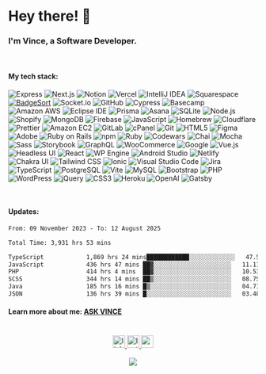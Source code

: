 # Hey there! 👋

### I'm Vince, a Software Developer.

<br clear="both">

#### My tech stack:<br>
<!-- start chipwolf/badgesort techstack -->
![Express](https://img.shields.io/badge/Express-000000.svg?style=flat&logo=express&logoColor=white)
![Next.js](https://img.shields.io/badge/Next.js-000000.svg?style=flat&logo=nextdotjs&logoColor=white)
![Notion](https://img.shields.io/badge/Notion-000000.svg?style=flat&logo=notion&logoColor=white)
![Vercel](https://img.shields.io/badge/Vercel-000000.svg?style=flat&logo=vercel&logoColor=white)
![IntelliJ IDEA](https://img.shields.io/badge/IntelliJ%20IDEA-000000.svg?style=flat&logo=intellijidea&logoColor=white)
![Squarespace](https://img.shields.io/badge/Squarespace-000000.svg?style=flat&logo=squarespace&logoColor=white)
[![BadgeSort](https://img.shields.io/badge/BadgeSort-000000.svg?style=flat&logo=githubsponsors)](https://github.com/ChipWolf/BadgeSort)
![Socket.io](https://img.shields.io/badge/Socket.io-010101.svg?style=flat&logo=socketdotio&logoColor=white)
![GitHub](https://img.shields.io/badge/GitHub-181717.svg?style=flat&logo=github&logoColor=white)
![Cypress](https://img.shields.io/badge/Cypress-17202C.svg?style=flat&logo=cypress&logoColor=white)
![Basecamp](https://img.shields.io/badge/Basecamp-1D2D35.svg?style=flat&logo=basecamp&logoColor=white)
![Amazon AWS](https://img.shields.io/badge/Amazon%20AWS-232F3E.svg?style=flat&logo=amazonaws&logoColor=white)
![Eclipse IDE](https://img.shields.io/badge/Eclipse%20IDE-2C2255.svg?style=flat&logo=eclipseide&logoColor=white)
![Prisma](https://img.shields.io/badge/Prisma-2D3748.svg?style=flat&logo=prisma&logoColor=white)
![Asana](https://img.shields.io/badge/Asana-273347.svg?style=flat&logo=asana&logoColor=white)
![SQLite](https://img.shields.io/badge/SQLite-003B57.svg?style=flat&logo=sqlite&logoColor=white)
![Node.js](https://img.shields.io/badge/Node.js-339933.svg?style=flat&logo=nodedotjs&logoColor=white)
![Shopify](https://img.shields.io/badge/Shopify-7AB55C.svg?style=flat&logo=shopify&logoColor=white)
![MongoDB](https://img.shields.io/badge/MongoDB-47A248.svg?style=flat&logo=mongodb&logoColor=white)
![Firebase](https://img.shields.io/badge/Firebase-FFCA28.svg?style=flat&logo=firebase&logoColor=black)
![JavaScript](https://img.shields.io/badge/JavaScript-F7DF1E.svg?style=flat&logo=javascript&logoColor=black)
![Homebrew](https://img.shields.io/badge/Homebrew-FBB040.svg?style=flat&logo=homebrew&logoColor=black)
![Cloudflare](https://img.shields.io/badge/Cloudflare-F38020.svg?style=flat&logo=cloudflare&logoColor=white)
![Prettier](https://img.shields.io/badge/Prettier-F7B93E.svg?style=flat&logo=prettier&logoColor=black)
![Amazon EC2](https://img.shields.io/badge/Amazon%20EC2-FF9900.svg?style=flat&logo=amazonec2&logoColor=white)
![GitLab](https://img.shields.io/badge/GitLab-FC6D26.svg?style=flat&logo=gitlab&logoColor=white)
![cPanel](https://img.shields.io/badge/cPanel-FF6C2C.svg?style=flat&logo=cpanel&logoColor=white)
![Git](https://img.shields.io/badge/Git-F05032.svg?style=flat&logo=git&logoColor=white)
![HTML5](https://img.shields.io/badge/HTML5-E34F26.svg?style=flat&logo=html5&logoColor=white)
![Figma](https://img.shields.io/badge/Figma-F24E1E.svg?style=flat&logo=figma&logoColor=white)
![Adobe](https://img.shields.io/badge/Adobe-FF0000.svg?style=flat&logo=adobe&logoColor=white)
![Ruby on Rails](https://img.shields.io/badge/Ruby%20on%20Rails-CC0000.svg?style=flat&logo=rubyonrails&logoColor=white)
![npm](https://img.shields.io/badge/npm-CB3837.svg?style=flat&logo=npm&logoColor=white)
![Ruby](https://img.shields.io/badge/Ruby-CC342D.svg?style=flat&logo=ruby&logoColor=white)
![Codewars](https://img.shields.io/badge/Codewars-B1361E.svg?style=flat&logo=codewars&logoColor=white)
![Chai](https://img.shields.io/badge/Chai-A30701.svg?style=flat&logo=chai&logoColor=white)
![Mocha](https://img.shields.io/badge/Mocha-8D6748.svg?style=flat&logo=mocha&logoColor=white)
![Sass](https://img.shields.io/badge/Sass-CC6699.svg?style=flat&logo=sass&logoColor=white)
![Storybook](https://img.shields.io/badge/Storybook-FF4785.svg?style=flat&logo=storybook&logoColor=white)
![GraphQL](https://img.shields.io/badge/GraphQL-E10098.svg?style=flat&logo=graphql&logoColor=white)
![WooCommerce](https://img.shields.io/badge/WooCommerce-96588A.svg?style=flat&logo=woocommerce&logoColor=white)
![Google](https://img.shields.io/badge/Google-4285F4.svg?style=flat&logo=google&logoColor=white)
![Vue.js](https://img.shields.io/badge/Vue.js-4FC08D.svg?style=flat&logo=vuedotjs&logoColor=white)
![Headless UI](https://img.shields.io/badge/Headless%20UI-66E3FF.svg?style=flat&logo=headlessui&logoColor=black)
![React](https://img.shields.io/badge/React-61DAFB.svg?style=flat&logo=react&logoColor=black)
![WP Engine](https://img.shields.io/badge/WP%20Engine-0ECAD4.svg?style=flat&logo=wpengine&logoColor=white)
![Android Studio](https://img.shields.io/badge/Android%20Studio-3DDC84.svg?style=flat&logo=androidstudio&logoColor=white)
![Netlify](https://img.shields.io/badge/Netlify-00C7B7.svg?style=flat&logo=netlify&logoColor=white)
![Chakra UI](https://img.shields.io/badge/Chakra%20UI-319795.svg?style=flat&logo=chakraui&logoColor=white)
![Tailwind CSS](https://img.shields.io/badge/Tailwind%20CSS-06B6D4.svg?style=flat&logo=tailwindcss&logoColor=white)
![Ionic](https://img.shields.io/badge/Ionic-3880FF.svg?style=flat&logo=ionic&logoColor=white)
![Visual Studio Code](https://img.shields.io/badge/Visual%20Studio%20Code-007ACC.svg?style=flat&logo=visualstudiocode&logoColor=white)
![Jira](https://img.shields.io/badge/Jira-0052CC.svg?style=flat&logo=jira&logoColor=white)
![TypeScript](https://img.shields.io/badge/TypeScript-3178C6.svg?style=flat&logo=typescript&logoColor=white)
![PostgreSQL](https://img.shields.io/badge/PostgreSQL-4169E1.svg?style=flat&logo=postgresql&logoColor=white)
![Vite](https://img.shields.io/badge/Vite-646CFF.svg?style=flat&logo=vite&logoColor=white)
![MySQL](https://img.shields.io/badge/MySQL-4479A1.svg?style=flat&logo=mysql&logoColor=white)
![Bootstrap](https://img.shields.io/badge/Bootstrap-7952B3.svg?style=flat&logo=bootstrap&logoColor=white)
![PHP](https://img.shields.io/badge/PHP-777BB4.svg?style=flat&logo=php&logoColor=white)
![WordPress](https://img.shields.io/badge/WordPress-21759B.svg?style=flat&logo=wordpress&logoColor=white)
![jQuery](https://img.shields.io/badge/jQuery-0769AD.svg?style=flat&logo=jquery&logoColor=white)
![CSS3](https://img.shields.io/badge/CSS3-1572B6.svg?style=flat&logo=css3&logoColor=white)
![Heroku](https://img.shields.io/badge/Heroku-430098.svg?style=flat&logo=heroku&logoColor=white)
![OpenAI](https://img.shields.io/badge/OpenAI-412991.svg?style=flat&logo=openai&logoColor=white)
![Gatsby](https://img.shields.io/badge/Gatsby-663399.svg?style=flat&logo=gatsby&logoColor=white)
<!-- end chipwolf/badgesort techstack -->

<br clear="both">

#### Updates:<br>
<!--START_SECTION:waka-->

```txt
From: 09 November 2023 - To: 12 August 2025

Total Time: 3,931 hrs 53 mins

TypeScript            1,869 hrs 24 mins████████████░░░░░░░░░░░░░   47.54 %
JavaScript            436 hrs 47 mins ██▓░░░░░░░░░░░░░░░░░░░░░░   11.11 %
PHP                   414 hrs 4 mins  ██▓░░░░░░░░░░░░░░░░░░░░░░   10.53 %
SCSS                  344 hrs 14 mins ██▒░░░░░░░░░░░░░░░░░░░░░░   08.75 %
Java                  185 hrs 16 mins █▒░░░░░░░░░░░░░░░░░░░░░░░   04.71 %
JSON                  136 hrs 39 mins █░░░░░░░░░░░░░░░░░░░░░░░░   03.48 %
```

<!--END_SECTION:waka-->

#### Learn more about me: <a href="https://dev.vincentybanez.com">ASK VINCE</a>


#

<div align="center">
  <a href="https://www.linkedin.com/in/vincent-ybanez/" target="_blank">
    <img src="https://img.shields.io/static/v1?message=LinkedIn&logo=linkedin&label=&color=0077B5&logoColor=white&labelColor=&style=for-the-badge" height="25" alt="linkedin logo"  />
  </a>
  <a href="https://www.instagram.com/vincentybanezphoto/" target="_blank">
    <img src="https://img.shields.io/static/v1?message=Instagram&logo=instagram&label=&color=E4405F&logoColor=white&labelColor=&style=for-the-badge" height="25" alt="Instagram logo"  />
  </a>
   <a href="mailto:vincentybanezdev@gmail.com" target="_blank">
    <img src="https://img.shields.io/static/v1?message=Gmail&logo=gmail&label=&color=D14836&logoColor=white&labelColor=&style=for-the-badge" height="25" alt="gmail logo"  />
  </a>
</div>

<br clear="both">

<div align="center">
  <img src="https://visitor-badge.laobi.icu/badge?page_id=davincecode.davincecode&"  />
</div>
